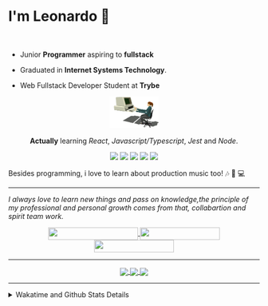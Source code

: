 # I'm Leonardo 🌈
<p align="center">
<img src="https://upload.wikimedia.org/wikipedia/en/thumb/0/05/Flag_of_Brazil.svg/1200px-Flag_of_Brazil.svg.png" width=20 height=15 / >
<img src="https://upload.wikimedia.org/wikipedia/commons/2/2b/Bandeira_do_estado_de_S%C3%A3o_Paulo.svg" width=20 height=15 / >
</p>

- Junior <b>Programmer</b> aspiring to <b>fullstack</b>

- Graduated in <b>Internet Systems Technology</b>.

- Web Fullstack Developer Student at <b>Trybe</b>

<div align="center">

<img src="./img/computer.gif" width="100px">

**Actually** learning _React_, _Javascript/Typescript_, _Jest_ and  _Node_. 

</div>
       
<p align="center">
<img src="https://badges.aleen42.com/src/react.svg">
<img src="https://badges.aleen42.com/src/javascript.svg">
<img src="https://badges.aleen42.com/src/typescript.svg">
<img src="https://badges.aleen42.com/src/jest_1.svg">
<img src="https://badges.aleen42.com/src/node.svg">
<br>
</p>

Besides programming, i love to learn about production music too! :notes: :musical_keyboard: :computer:

* * *

<i>I always love to learn new things and pass on knowledge,the principle of my professional and personal growth comes from that, collabartion and spirit team work.</i><br>

<div align="center">
       
<a href="https://www.linkedin.com/in/lcds90/">
  <img align="center" src="https://img.shields.io/static/v1?logo=linkedin&label=linkedin&message=lcds90&color=blue&style=for-the-badge" height=25 width=180/>
</a>
<a href="http://lcds.me">
  <img align="center" src="https://img.shields.io/static/v1?&label=Portflio&message=site&color=green&style=for-the-badge" height=25 width=160/>
</a>
<a href="mailto:lcds90@gmail.com">
  <img align="center" src="https://img.shields.io/static/v1?&logo=gmail&label=Send&message=Email&color=red&style=for-the-badge" height=25 width=160/>
</a>
       
</div>

* * *

<div align="center">
<a href="https://github.com/lcds90/">
  <img align="center" src="https://github-readme-stats.vercel.app/api/top-langs/?username=lcds90&langs_count=10&theme=gruvbox&layout=compact&include_all_commits=true" width="400px"/>
</a>
<a href="https://wakatime.com/@lcds90">
  <img align="center" src="https://github-readme-stats.vercel.app/api/wakatime?username=lcds90&theme=gruvbox&layout=compact"  width="400px"/>
</a>
<a href="https://github.com/lcds90/">
  <img align="center" src="https://github-readme-stats.vercel.app/api?username=lcds90&show_icons=true&theme=gruvbox&hide=contribs,issues,stars" width="350px" />
</a>
</div>
<hr>

<details>
       <summary>Wakatime and Github Stats Details</summary>
       <div align=center>
              
<!--START_SECTION:waka-->
![Profile Views](http://img.shields.io/badge/Profile%20Views-6-blue)

**🐱 My Github Data** 

> 🏆 515 Contributions in the Year 2021
 > 
> 📦 511.3 kB Used in Github's Storage 
 > 
> 💼 Opted to Hire
 > 
> 📜 38 Public Repositories 
 > 
> 🔑 35 Private Repositories  
 > 
**I'm a Night 🦉** 

```text
🌞 Morning    72 commits     ███░░░░░░░░░░░░░░░░░░░░░░   14.34% 
🌆 Daytime    138 commits    ██████░░░░░░░░░░░░░░░░░░░   27.49% 
🌃 Evening    164 commits    ████████░░░░░░░░░░░░░░░░░   32.67% 
🌙 Night      128 commits    ██████░░░░░░░░░░░░░░░░░░░   25.5%

```
📅 **I'm Most Productive on Saturday** 

```text
Monday       77 commits     ███░░░░░░░░░░░░░░░░░░░░░░   15.34% 
Tuesday      66 commits     ███░░░░░░░░░░░░░░░░░░░░░░   13.15% 
Wednesday    48 commits     ██░░░░░░░░░░░░░░░░░░░░░░░   9.56% 
Thursday     39 commits     ██░░░░░░░░░░░░░░░░░░░░░░░   7.77% 
Friday       66 commits     ███░░░░░░░░░░░░░░░░░░░░░░   13.15% 
Saturday     107 commits    █████░░░░░░░░░░░░░░░░░░░░   21.31% 
Sunday       99 commits     █████░░░░░░░░░░░░░░░░░░░░   19.72%

```


📊 **This Week I Spent My Time On** 

```text
⌚︎ Time Zone: America/Sao_Paulo

💬 Programming Languages: 
JavaScript               11 hrs 48 mins      █████████████░░░░░░░░░░░░   52.44% 
TypeScript               5 hrs 48 mins       ██████░░░░░░░░░░░░░░░░░░░   25.82% 
CSS                      2 hrs 44 mins       ███░░░░░░░░░░░░░░░░░░░░░░   12.2% 
Markdown                 1 hr 39 mins        █░░░░░░░░░░░░░░░░░░░░░░░░   7.37% 
JSON                     28 mins             ░░░░░░░░░░░░░░░░░░░░░░░░░   2.09%

🔥 Editors: 
VS Code                  22 hrs 30 mins      █████████████████████████   100.0%

🐱‍💻 Projects: 
project-zoo-functions    10 hrs 41 mins      ████████████░░░░░░░░░░░░░   47.53% 
web-dev-studies          7 hrs 59 mins       █████████░░░░░░░░░░░░░░░░   35.5% 
project-unit-tests       1 hr 12 mins        █░░░░░░░░░░░░░░░░░░░░░░░░   5.37% 
imersao-api-ew           1 hr 6 mins         █░░░░░░░░░░░░░░░░░░░░░░░░   4.92% 
project-trybewarts       36 mins             ░░░░░░░░░░░░░░░░░░░░░░░░░   2.73%

💻 Operating System: 
Linux                    19 hrs 8 mins       █████████████████████░░░░   85.06% 
Windows                  3 hrs 21 mins       ███░░░░░░░░░░░░░░░░░░░░░░   14.94%

```

**I Mostly Code in JavaScript** 

```text
JavaScript               21 repos            ███████░░░░░░░░░░░░░░░░░░   30.0% 
HTML                     15 repos            █████░░░░░░░░░░░░░░░░░░░░   21.43% 
TypeScript               14 repos            █████░░░░░░░░░░░░░░░░░░░░   20.0% 
PHP                      5 repos             █░░░░░░░░░░░░░░░░░░░░░░░░   7.14% 
Java                     4 repos             █░░░░░░░░░░░░░░░░░░░░░░░░   5.71%

```


**Timeline**

![Chart not found](https://raw.githubusercontent.com/lcds90/lcds90/main/charts/bar_graph.png) 


 Last Updated on 06/07/2021
<!--END_SECTION:waka-->
              
              
   </div>
</details>
